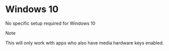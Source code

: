# Windows 10
No specific setup required for Windows 10

>[!NOTE]
>This will only work with apps who also have media hardware keys enabled.